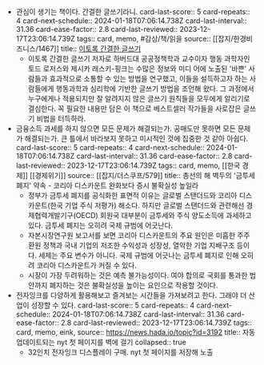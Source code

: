 - 관심이 생기는 책이다. 간결한 글쓰기라니.
  card-last-score:: 5
  card-repeats:: 4
  card-next-schedule:: 2024-01-18T07:06:14.738Z
  card-last-interval:: 31.36
  card-ease-factor:: 2.8
  card-last-reviewed:: 2023-12-17T23:06:14.739Z
  tags:: card, memo, #감상/책/읽을 
  source:: [[잡지/한경비즈니스/1467]] 
  title:: [이토록 간결한 글쓰기](https://search.shopping.naver.com/book/catalog/44753552629)
	- 이토록 간결한 글쓰기 저자로 하버드대 공공정책학과 교수이자 행동 과학자인 토드 로저스와 제시카 래스키-핑크는 수많은 정보와 미디 어에 노출된 '바쁜' 사람들과 효과적으로 소통할 수 있는 방법을 연구했고, 이들을 설득하고자 하는 사람들에게 행동과학과 심리학에 기반한 글쓰기 방법을 조언해 왔다. 그 과정에서 누구에게나 적용되지만 잘 알려지지 않은 글쓰기 원칙들을 모두에게 알리기로 결심한다. 꼭 필요한 내용만 담은 이 책으로 베스트셀러 작가들을 사로잡은 글쓰기 비법을 터득하라.
- 금융소득 과세를 하지 않으면 모든 문제가 해결되는가. 공매도만 못하면 모든 문제가 해결되는가. 큰 틀에서 바라보지 못하고 미시적인 것에 집중한 것 같아 아쉽다.
  card-last-score:: 5
  card-repeats:: 4
  card-next-schedule:: 2024-01-18T07:06:14.738Z
  card-last-interval:: 31.36
  card-ease-factor:: 2.8
  card-last-reviewed:: 2023-12-17T23:06:14.739Z
  tags:: card, memo, [[한국 경제]] [[경제위기]] 
  source:: [[잡지/더스쿠프/579]] 
  title:: 총선의 해 벽두의 '금투세 폐지' 약속 - 코리아 디스카운트 완화보다 증시 불확실성 높일라
	- 정부가 금투세 폐지를 공식화한 표면적 이유는 글로벌 스탠더드와 코리아 디스카운트(한국 기업 주식 저평가) 해소다. 하지만 글로벌 스탠더드와 관련해선 경제협력개발기구(OECD) 회원국 대부분이 금투세와 주식 양도소득에 과세하고 있다. 금투세 폐지는 오히려 국제 규범에 어긋난다.
	- 자본시장연구원 보고서를 보면 코리아 디스카운트의 주요 원인은 미흡한 주주 환원 정책과 국내 기업의 저조한 수익성과 성장성, 열악한 기업 지배구조 등이다. 세제는 주요 변수가 아니다. 국제 규범에 어긋나는 금투세 폐지로 인해 오히려 코리아 디스카운트가 커질 수 있다.
	- 시장이 가장 두려워하는 것은 예측 불가능성이다. 여야 합의로 국회를 통과한 법안까지 폐지하는 것은 불확실성을 높이는 요인으로 작용할 것이다.
- 전자잉크를 다양하게 활용해보고 즐겨보는 시간들을 가져보려고 한다. 그래야 더 산업이 성장할 수 있다. 
  card-last-score:: 5
  card-repeats:: 4
  card-next-schedule:: 2024-01-18T07:06:14.738Z
  card-last-interval:: 31.36
  card-ease-factor:: 2.8
  card-last-reviewed:: 2023-12-17T23:06:14.739Z
  tags:: card, memo, eink,
  source:: https://news.hada.io/topic?id=3192
  title:: 자동 업데이트되는 nyt 첫 페이지를 벽에 걸기
  collapsed:: true
	- 32인치 전자잉크 디스플레이 구매. nyt 첫 페이지를 저장해 노출